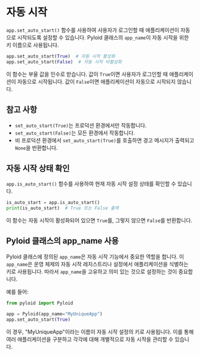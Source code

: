 # 자동 시작

`app.set_auto_start()` 함수를 사용하여 사용자가 로그인할 때 애플리케이션이 자동으로 시작되도록 설정할 수 있습니다. Pyloid 클래스의 `app_name`이 자동 시작을 위한 키 이름으로 사용됩니다.

```python
app.set_auto_start(True)  # 자동 시작 활성화
app.set_auto_start(False)  # 자동 시작 비활성화
```

이 함수는 부울 값을 인수로 받습니다. 값이 `True`이면 사용자가 로그인할 때 애플리케이션이 자동으로 시작됩니다. 값이 `False`이면 애플리케이션이 자동으로 시작되지 않습니다.

## 참고 사항

* `set_auto_start(True)`는 프로덕션 환경에서만 작동합니다.
* `set_auto_start(False)`는 모든 환경에서 작동합니다.
* 비 프로덕션 환경에서 `set_auto_start(True)`를 호출하면 경고 메시지가 출력되고 `None`을 반환합니다.

## 자동 시작 상태 확인

`app.is_auto_start()` 함수를 사용하여 현재 자동 시작 설정 상태를 확인할 수 있습니다.

```python
is_auto_start = app.is_auto_start()
print(is_auto_start)  # True 또는 False 출력
```

이 함수는 자동 시작이 활성화되어 있으면 `True`를, 그렇지 않으면 `False`를 반환합니다.

## Pyloid 클래스의 app_name 사용

Pyloid 클래스에 정의된 `app_name`은 자동 시작 기능에서 중요한 역할을 합니다. 이 `app_name`은 운영 체제의 자동 시작 레지스트리나 설정에서 애플리케이션을 식별하는 키로 사용됩니다. 따라서 `app_name`을 고유하고 의미 있는 것으로 설정하는 것이 중요합니다.

예를 들어:

```python
from pyloid import Pyloid

app = Pyloid(app_name="MyUniqueApp")
app.set_auto_start(True)
```

이 경우, "MyUniqueApp"이라는 이름이 자동 시작 설정의 키로 사용됩니다. 이를 통해 여러 애플리케이션을 구분하고 각각에 대해 개별적으로 자동 시작을 관리할 수 있습니다.